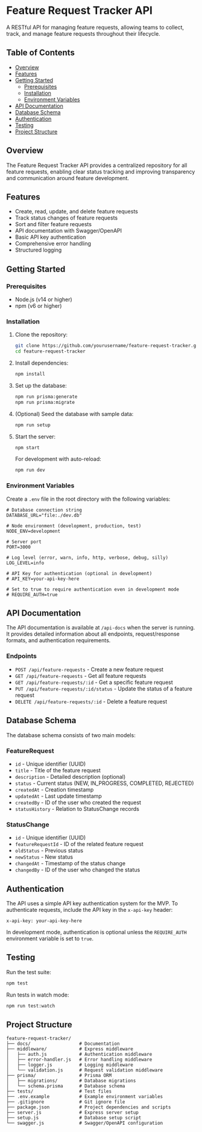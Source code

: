 # Feature Request Tracker API

A RESTful API for managing feature requests, allowing teams to collect, track, and manage feature requests throughout their lifecycle.

## Table of Contents

- [Overview](#overview)
- [Features](#features)
- [Getting Started](#getting-started)
  - [Prerequisites](#prerequisites)
  - [Installation](#installation)
  - [Environment Variables](#environment-variables)
- [API Documentation](#api-documentation)
- [Database Schema](#database-schema)
- [Authentication](#authentication)
- [Testing](#testing)
- [Project Structure](#project-structure)

## Overview

The Feature Request Tracker API provides a centralized repository for all feature requests, enabling clear status tracking and improving transparency and communication around feature development.

## Features

- Create, read, update, and delete feature requests
- Track status changes of feature requests
- Sort and filter feature requests
- API documentation with Swagger/OpenAPI
- Basic API key authentication
- Comprehensive error handling
- Structured logging

## Getting Started

### Prerequisites

- Node.js (v14 or higher)
- npm (v6 or higher)

### Installation

1. Clone the repository:
   ```bash
   git clone https://github.com/yourusername/feature-request-tracker.git
   cd feature-request-tracker
   ```

2. Install dependencies:
   ```bash
   npm install
   ```

3. Set up the database:
   ```bash
   npm run prisma:generate
   npm run prisma:migrate
   ```

4. (Optional) Seed the database with sample data:
   ```bash
   npm run setup
   ```

5. Start the server:
   ```bash
   npm start
   ```

   For development with auto-reload:
   ```bash
   npm run dev
   ```

### Environment Variables

Create a `.env` file in the root directory with the following variables:

```
# Database connection string
DATABASE_URL="file:./dev.db"

# Node environment (development, production, test)
NODE_ENV=development

# Server port
PORT=3000

# Log level (error, warn, info, http, verbose, debug, silly)
LOG_LEVEL=info

# API Key for authentication (optional in development)
# API_KEY=your-api-key-here

# Set to true to require authentication even in development mode
# REQUIRE_AUTH=true
```

## API Documentation

The API documentation is available at `/api-docs` when the server is running. It provides detailed information about all endpoints, request/response formats, and authentication requirements.

### Endpoints

- `POST /api/feature-requests` - Create a new feature request
- `GET /api/feature-requests` - Get all feature requests
- `GET /api/feature-requests/:id` - Get a specific feature request
- `PUT /api/feature-requests/:id/status` - Update the status of a feature request
- `DELETE /api/feature-requests/:id` - Delete a feature request

## Database Schema

The database schema consists of two main models:

### FeatureRequest

- `id` - Unique identifier (UUID)
- `title` - Title of the feature request
- `description` - Detailed description (optional)
- `status` - Current status (NEW, IN_PROGRESS, COMPLETED, REJECTED)
- `createdAt` - Creation timestamp
- `updatedAt` - Last update timestamp
- `createdBy` - ID of the user who created the request
- `statusHistory` - Relation to StatusChange records

### StatusChange

- `id` - Unique identifier (UUID)
- `featureRequestId` - ID of the related feature request
- `oldStatus` - Previous status
- `newStatus` - New status
- `changedAt` - Timestamp of the status change
- `changedBy` - ID of the user who changed the status

## Authentication

The API uses a simple API key authentication system for the MVP. To authenticate requests, include the API key in the `x-api-key` header:

```
x-api-key: your-api-key-here
```

In development mode, authentication is optional unless the `REQUIRE_AUTH` environment variable is set to `true`.

## Testing

Run the test suite:

```bash
npm test
```

Run tests in watch mode:

```bash
npm run test:watch
```

## Project Structure

```
feature-request-tracker/
├── docs/                  # Documentation
├── middleware/            # Express middleware
│   ├── auth.js            # Authentication middleware
│   ├── error-handler.js   # Error handling middleware
│   ├── logger.js          # Logging middleware
│   └── validation.js      # Request validation middleware
├── prisma/                # Prisma ORM
│   ├── migrations/        # Database migrations
│   └── schema.prisma      # Database schema
├── tests/                 # Test files
├── .env.example           # Example environment variables
├── .gitignore             # Git ignore file
├── package.json           # Project dependencies and scripts
├── server.js              # Express server setup
├── setup.js               # Database setup script
└── swagger.js             # Swagger/OpenAPI configuration
